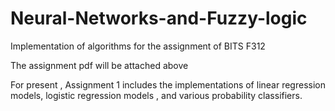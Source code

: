 # Neural-Networks-and-Fuzzy-logic
Implementation of algorithms for the assignment of BITS F312

The assignment pdf will be attached above

For present , Assignment 1 includes the implementations of linear regression models, logistic regression models , and various probability
classifiers.
